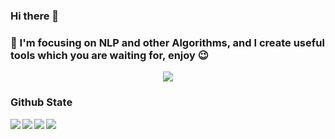 ### Hi there 👋

<!--
**szj2ys/szj2ys** is a ✨ _special_ ✨ repository because its `README.md` (this file) appears on your GitHub profile.

Here are some ideas to get you started:

- 🔭 I’m currently working on ...
- 🌱 I’m currently learning ...
- 👯 I’m looking to collaborate on ...
- 🤔 I’m looking for help with ...
- 💬 Ask me about ...
- 📫 How to reach me: ...
- 😄 Pronouns: ...
- ⚡ Fun fact: ...
-->


### 🤡 I'm focusing on NLP and other Algorithms, and I create useful tools which you are waiting for, enjoy 😉


<p align="center"> 
  <img src="https://profile-counter.glitch.me/szj2ys/count.svg"/>
</p>


### Github State

<a href="https://github.com/szj2ys/sqlstar">
  <img align="left" src="https://github-readme-stats.anuraghazra1.vercel.app/api/pin/?username=szj2ys&repo=sqlstar&show_icons=true&title_color=fff&icon_color=79ff97&text_color=9f9f9f&bg_color=151515" />
</a>


<a href="https://github.com/szj2ys/funlp">
  <img align="left" src="https://github-readme-stats.anuraghazra1.vercel.app/api/pin/?username=szj2ys&repo=funlp&show_icons=true&title_color=fff&icon_color=79ff97&text_color=9f9f9f&bg_color=151515" />
</a>

<a href="https://github.com/szj2ys/stopwds">
  <img align="left" src="https://github-readme-stats.anuraghazra1.vercel.app/api/pin/?username=szj2ys&repo=stopwds&show_icons=true&title_color=fff&icon_color=79ff97&text_color=9f9f9f&bg_color=151515" />
</a>

<a href="https://github.com/szj2ys/woc">
  <img align="left" src="https://github-readme-stats.anuraghazra1.vercel.app/api/pin/?username=szj2ys&repo=woc&show_icons=true&title_color=fff&icon_color=79ff97&text_color=9f9f9f&bg_color=151515" />
</a>

